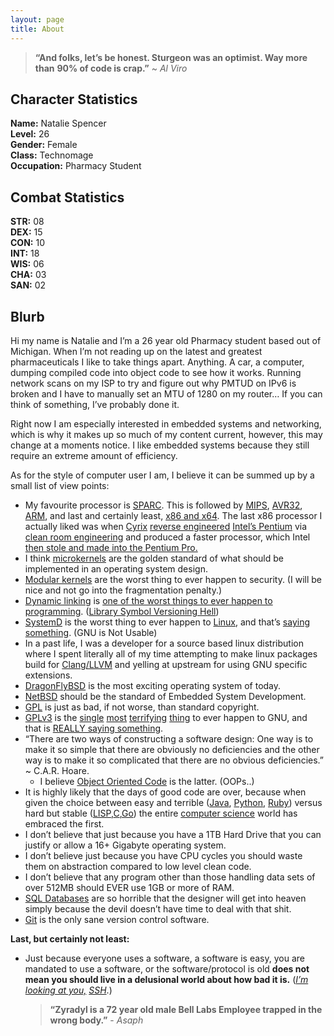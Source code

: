```yaml
---
layout: page
title: About
---
```


> **“And folks, let’s be honest. Sturgeon was an optimist. Way more than**
> **90% of code is crap.”** ~ *Al Viro*

## Character Statistics ##
**Name:**       Natalie Spencer  
**Level:**      26  
**Gender:**     Female  
**Class:**      Technomage  
**Occupation:** Pharmacy Student  

## Combat Statistics ##
**STR:** 08  
**DEX:** 15  
**CON:** 10  
**INT:** 18  
**WIS:** 06  
**CHA:** 03  
**SAN:** 02  

## Blurb ##
Hi my name is Natalie and I’m a 26 year old Pharmacy student based out of
Michigan. When I’m not reading up on the latest and greatest pharmaceuticals
I like to take things apart. Anything. A car, a computer, dumping compiled
code into object code to see how it works. Running network scans on my ISP
to try and figure out why PMTUD on IPv6 is broken and I have to manually set
an MTU of 1280 on my router… If you can think of something, I’ve probably
done it.

Right now I am especially interested in embedded systems and networking, which
is why it makes up so much of my content current, however, this may change at
a moments notice. I like embedded systems because they still require an
extreme amount of efficiency.

As for the style of computer user I am, I believe it can be summed up by a
small list of view points:

 * My favourite processor is [SPARC][1]. This is followed by [MIPS][2],
   [AVR32][3], [ARM][4], and last and certainly least, [x86 and x64][5]. The
   last x86 processor I actually liked was when [Cyrix][6]
   [reverse engineered][7] [Intel’s Pentium][8] via [clean room engineering][9]
   and produced a faster processor, which Intel
   [then stole and made into the Pentium Pro.][10]
 * I think [microkernels][11] are the golden standard of what should be
   implemented in an operating system design.
 * [Modular kernels][12] are the worst thing to ever happen to security. (I
   will be nice and not go into the fragmentation penalty.)
 * [Dynamic linking][13] is
   [one of the worst things to ever happen to programming][14].
   ([Library Symbol Versioning Hell][15])
 * [SystemD][16] is the worst thing to ever happen to [Linux][17], and that’s
   [saying something][18]. (GNU is Not Usable)
 * In a past life, I was a developer for a source based linux distribution
   where I spent literally all of my time attempting to make linux packages
   build for [Clang/LLVM][19] and yelling at upstream for using GNU specific
   extensions.
 * [DragonFlyBSD][20] is the most exciting operating system of today.
 * [NetBSD][21] should be the standard of Embedded System Development.
 * [GPL][22] is just as bad, if not worse, than standard copyright.
 * [GPLv3][23] is the [single][24] [most][25] [terrifying][26] [thing][27]
   to ever happen to GNU, and that is [REALLY saying something][28].
 * “There are two ways of constructing a software design: One way is to make it
   so simple that there are obviously no deficiencies and the other way is to
   make it so complicated that there are no obvious deficiencies.” ~ C.A.R.
   Hoare.
      - I believe [Object Oriented Code][29] is the latter. (OOPs..)
 * It is highly likely that the days of good code are over, because when
   given the choice between easy and terrible ([Java][30], [Python][31],
   [Ruby][32]) versus hard but stable ([LISP][33],[C][34],[Go][35]) the entire
   [computer science][36] world has embraced the first.
 * I don’t believe that just because you have a 1TB Hard Drive that you can
   justify or allow a 16+ Gigabyte operating system.
 * I don’t believe just because you have CPU cycles you should waste them
   on abstraction compared to low level clean code.
 * I don’t believe that any program other than those handling data sets of
   over 512MB should EVER use 1GB or more of RAM.
 * [SQL Databases][37] are so horrible that the designer will get into heaven
   simply because the devil doesn’t have time to deal with that shit.
 * [Git][38] is the only sane version control software.

 **Last, but certainly not least:**

 * Just because everyone uses a software, a software is easy, you are mandated
   to use a software, or the software/protocol is old **does not mean
   you should live in a delusional world about how bad it is.** ([*I’m looking
   at you,*][40] [*SSH*][39].)


   > **“Zyradyl is a 72 year old male Bell Labs Employee trapped in the**
   > **wrong body.”** - *Asaph*

[1]: https://en.wikipedia.org/wiki/SPARC "Wikipedia: SPARC"
[2]: https://en.wikipedia.org/wiki/MIPS_instruction_set "Wikipedia: MIPS"
[3]: https://en.wikipedia.org/wiki/AVR32 "Wikipedia: AVR32"
[4]: https://en.wikipedia.org/wiki/ARM_architecture "Wikipedia: ARM"
[5]: https://en.wikipedia.org/wiki/X86 "Wikipedia x86"
[6]: https://en.wikipedia.org/wiki/Cyrix "Wikipedia: Cyrix"
[7]: https://en.wikipedia.org/wiki/Cyrix_6x86 "Wikipedia: Cyrix 6x86"
[8]: https://en.wikipedia.org/wiki/Pentium "Wikipedia: Pentium"
[9]: https://en.wikipedia.org/wiki/Chinese_wall "Wikipedia: Clean Room"
[10]: https://en.wikipedia.org/wiki/Cyrix#Legal_troubles "Wikipedia: Cyrix Litigation"
[11]: https://en.wikipedia.org/wiki/Microkernel "Wikipedia: Microkernel"
[12]: https://en.wikipedia.org/wiki/Kernel_(operating_system)#Hybrid_.28or_Modular.29_kernels "Wikipedia: Modular Kernels"
[13]: https://en.wikipedia.org/wiki/Dynamic_linker "Wikipedia: Dynamic Linker"
[14]: http://comments.gmane.org/gmane.os.plan9.general/45877 "Rob Pike Dynamic Libraries"
[15]: https://groups.google.com/d/msg/comp.os.plan9/x3s1Ibaj_l8/KQ8mrC8jxEIJ "Version Hell"
[16]: https://en.wikipedia.org/wiki/Systemd "Wikipedia: SystemD"
[17]: https://en.wikipedia.org/wiki/Linux "Wikipedia: Linux"
[18]: https://en.wikipedia.org/wiki/GNU "Wikipedia: GNU"
[19]: https://en.wikipedia.org/wiki/LLVM "Wikipedia: LLVM"
[20]: https://en.wikipedia.org/wiki/DragonFly_BSD "Wikipedia: DragonFlyBSD"
[21]: https://en.wikipedia.org/wiki/NetBSD "Wikipedia: NetBSD"
[22]: https://en.wikipedia.org/wiki/GNU_General_Public_License "Wikipedia: GPL"
[23]: https://en.wikipedia.org/wiki/GNU_General_Public_License#Version_3 "Wikipedia: GPL3"
[24]: https://www.youtube.com/watch?v=PaKIZ7gJlRU "Torvald's on GPL3"
[25]: http://lwn.net/Articles/200422/ "Kernel Developers on GPL3"
[26]: http://www.datamation.com/open-source/7-reasons-why-free-software-is-losing-influence_2.html "FSF Losing Influence"
[27]: http://osdelivers.blackducksoftware.com/2013/01/25/whos-afraid-of-gpl3/ "Who is afraid of GPL3"
[28]: http://www.gnu.org/software/automake/ "Automake Hell"
[29]: https://en.wikipedia.org/wiki/Object-oriented_programming "OOPs"
[30]: https://en.wikipedia.org/wiki/Java "Wikipedia: Java"
[31]: https://en.wikipedia.org/wiki/Python_(programming_language) "Wikipedia: Python"
[32]: https://en.wikipedia.org/wiki/Ruby_(programming_language) "Wikipedia: Ruby"
[33]: https://en.wikipedia.org/wiki/Lisp_(programming_language) "Wikipedia: LISP"
[34]: https://en.wikipedia.org/wiki/C_(programming_language) "Wikipedia: C"
[35]: https://en.wikipedia.org/wiki/Go_(programming_language) "Wikipedia: Go"
[36]: https://en.wikipedia.org/wiki/Computer_science "Wikipedia: Computer Science"
[37]: https://en.wikipedia.org/wiki/SQL "Wikipedia: SQL"
[38]: https://en.wikipedia.org/wiki/Git_(software) "Wikipedia: Git"
[39]: https://en.wikipedia.org/wiki/Secure_Shell "Wikipedia: Secure Shell"
[40]: http://harmful.cat-v.org/software/ssh "Cat-V: On SSH"
